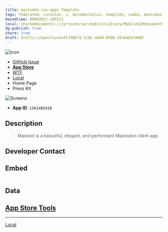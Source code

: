 ```yaml
---
title: mastodon-ios-apps Template
tags: federated, curation, i, documentation, template, index, mastodon
davodtime: 09082022-105511
local: shareddocuments:///private/var/mobile/Library/Mobile%20Documents/iCloud~md~obsidian/Documents/OBSHIDDIAN/drafts/FC33BE7A-1C8C-4A49-8FBE-281A4E47A60F.md
dg-publish: true
share: true
draft: drafts://open?uuid=FC33BE7A-1C8C-4A49-8FBE-281A4E47A60F
---
```


![ Icon](https://github.com/extratone/mastodon-ios-apps/raw/main/icons/.png)

- [GitHub Issue](https://github.com/extratone/mastodon-ios-apps/issues/)
- [**App Store**]()
- [WTF](https://davidblue.wtf/drafts/FC33BE7A-1C8C-4A49-8FBE-281A4E47A60F.html)
- [Local](shareddocuments:///private/var/mobile/Library/Mobile%20Documents/com~apple~CloudDocs/Written/FC33BE7A-1C8C-4A49-8FBE-281A4E47A60F.md)
- Home Page
- Press Kit

![ Screens](screens/.png)

- **App ID**: `1501485410`

## Description

> Mastoot is a beautiful, elegant, and performant Mastodon client app.

## Developer Contact

## Embed

```

```

## Data
[App Store Tools](shortcuts://run-shortcut?name=App%20Store%20Tools)
---

---
[Local](drafts://open?uuid=FC33BE7A-1C8C-4A49-8FBE-281A4E47A60F)